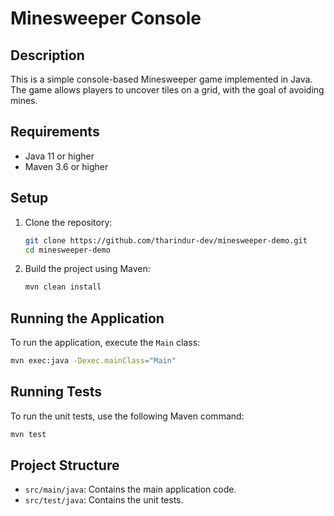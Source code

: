 
# Minesweeper Console

## Description
This is a simple console-based Minesweeper game implemented in Java. The game allows players to uncover tiles on a grid, with the goal of avoiding mines.
## Requirements
- Java 11 or higher
- Maven 3.6 or higher

## Setup
1. Clone the repository:
    ```sh
    git clone https://github.com/tharindur-dev/minesweeper-demo.git
    cd minesweeper-demo
    ```

2. Build the project using Maven:
    ```sh
    mvn clean install
    ```

## Running the Application
To run the application, execute the `Main` class:
```sh
mvn exec:java -Dexec.mainClass="Main"
```

## Running Tests
To run the unit tests, use the following Maven command:
```sh
mvn test
```

## Project Structure
- `src/main/java`: Contains the main application code.
- `src/test/java`: Contains the unit tests.
